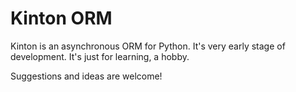 Kinton ORM
==========

Kinton is an asynchronous ORM for Python. It's very early stage of development.
It's just for learning, a hobby.

Suggestions and ideas are welcome!

